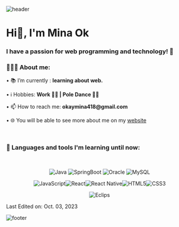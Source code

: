 ![header](https://capsule-render.vercel.app/api?type=waving&&color=gradient&height=100&section=header&fontSize=190)
<h1 align="left">Hi👋, I'm Mina Ok</h1>

<h3 align="left">I have a passion for web programming and technology! 🚀</h3>

<div align="left">
    <h3>👨🏽‍💻 About me:</h3>
        <p>• 📚 I’m currently : <b>learning about web.</b></p>
        <p>• ℹ️ Hobbies: <b> Work 👩‍💻 | Pole Dance 🤸‍♀️ </b></p>
        <p>• 📫 How to reach me: <b>okaymina418@gmail.com</b></p>
        <p>• 🌐 You will be able to see more about me on my <a href="https://velog.io/@okaymina/">website</a>
</div><br>



<h3>🧰 Languages and tools I'm learning until now:</h3><br>
<div align = "center">  

![Java](https://img.shields.io/badge/java-%23ED8B00.svg?style=for-the-badge&logo=java&logoColor=white)
![SpringBoot](https://img.shields.io/badge/SpringBoot-%6DB33F.svg?style=for-the-badge&logo=java&logoColor=white)
![Oracle](https://img.shields.io/badge/Oracle-%F80000.svg?style=for-the-badge&logo=mysql&logoColor=white)
![MySQL](https://img.shields.io/badge/mysql-%2300f.svg?style=for-the-badge&logo=mysql&logoColor=white)

![JavaScript](https://img.shields.io/badge/javascript-%23323330.svg?style=for-the-badge&logo=javascript&logoColor=%23F7DF1E)![React](https://img.shields.io/badge/react-%2320232a.svg?style=for-the-badge&logo=react&logoColor=%2361DAFB)![React Native](https://img.shields.io/badge/react_native-%2320232a.svg?style=for-the-badge&logo=react&logoColor=%2361DAFB)![HTML5](https://img.shields.io/badge/html5-%23E34F26.svg?style=for-the-badge&logo=html5&logoColor=white)![CSS3](https://img.shields.io/badge/css3-%231572B6.svg?style=for-the-badge&logo=css3&logoColor=white)  

![Eclips](https://img.shields.io/badge/Eclips-%2C2255.svg?style=for-the-badge&logo=mysql&logoColor=white)

    

</div>





Last Edited on: Oct. 03, 2023

![footer](https://capsule-render.vercel.app/api?type=waving&&color=gradient&height=100&section=footer&fontSize=90)


